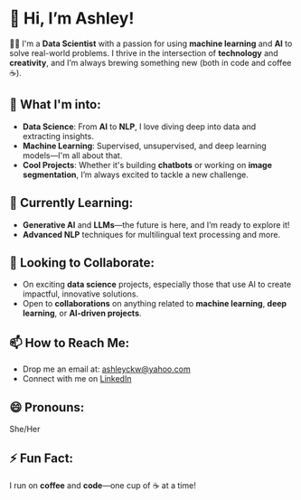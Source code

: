 # 👋 Hi, I’m Ashley!

👩‍💻 I'm a **Data Scientist** with a passion for using **machine learning** and **AI** to solve real-world problems. I thrive in the intersection of **technology** and **creativity**, and I’m always brewing something new (both in code and coffee ☕️).

## 👀 What I'm into:
- **Data Science**: From **AI** to **NLP**, I love diving deep into data and extracting insights.
- **Machine Learning**: Supervised, unsupervised, and deep learning models—I'm all about that.
- **Cool Projects**: Whether it's building **chatbots** or working on **image segmentation**, I’m always excited to tackle a new challenge.

## 🌱 Currently Learning:
- **Generative AI** and **LLMs**—the future is here, and I’m ready to explore it!
- **Advanced NLP** techniques for multilingual text processing and more.

## 💞️ Looking to Collaborate:
- On exciting **data science** projects, especially those that use AI to create impactful, innovative solutions.
- Open to **collaborations** on anything related to **machine learning**, **deep learning**, or **AI-driven projects**.

## 📫 How to Reach Me:
- Drop me an email at: ashleyckw@yahoo.com
- Connect with me on [LinkedIn](www.linkedin.com/in/ashleyckw)  

## 😄 Pronouns:
She/Her

## ⚡ Fun Fact:
I run on **coffee** and **code**—one cup of ☕️ at a time!

<!---
ashleyckw/ashleyckw is a ✨ special ✨ repository because its `README.md` (this file) appears on your GitHub profile.
You can click the Preview link to take a look at your changes.
--->
